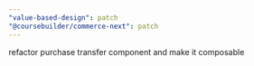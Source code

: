 ```yaml
---
"value-based-design": patch
"@coursebuilder/commerce-next": patch
---
```


refactor purchase transfer component and make it composable
